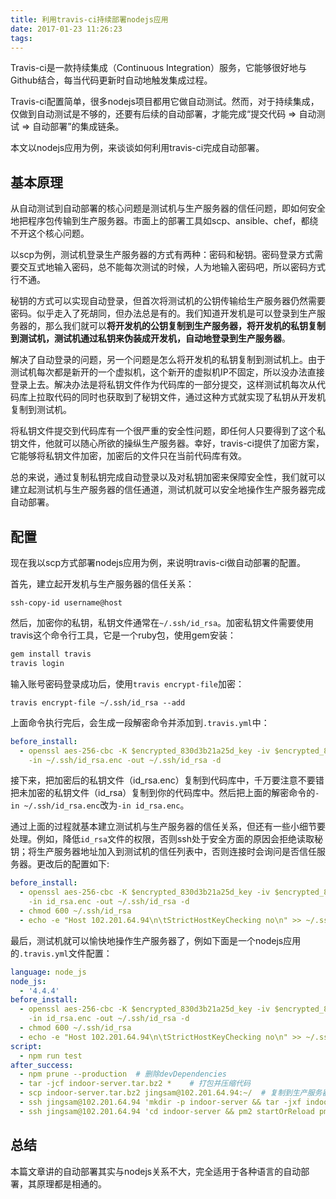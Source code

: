 ```yaml
---
title: 利用travis-ci持续部署nodejs应用
date: 2017-01-23 11:26:23
tags:
---
```


Travis-ci是一款持续集成（Continuous Integration）服务，它能够很好地与Github结合，每当代码更新时自动地触发集成过程。

Travis-ci配置简单，很多nodejs项目都用它做自动测试。然而，对于持续集成，仅做到自动测试是不够的，还要有后续的自动部署，才能完成“提交代码 => 自动测试 => 自动部署”的集成链条。

本文以nodejs应用为例，来谈谈如何利用travis-ci完成自动部署。

## 基本原理

从自动测试到自动部署的核心问题是测试机与生产服务器的信任问题，即如何安全地把程序包传输到生产服务器。市面上的部署工具如scp、ansible、chef，都绕不开这个核心问题。

以scp为例，测试机登录生产服务器的方式有两种：密码和秘钥。密码登录方式需要交互式地输入密码，总不能每次测试的时候，人为地输入密码吧，所以密码方式行不通。

秘钥的方式可以实现自动登录，但首次将测试机的公钥传输给生产服务器仍然需要密码。似乎走入了死胡同，但办法总是有的。我们知道开发机是可以登录到生产服务器的，那么我们就可以**将开发机的公钥复制到生产服务器，将开发机的私钥复制到测试机，测试机通过私钥来伪装成开发机，自动地登录到生产服务器**。

解决了自动登录的问题，另一个问题是怎么将开发机的私钥复制到测试机上。由于测试机每次都是新开的一个虚拟机，这个新开的虚拟机IP不固定，所以没办法直接登录上去。解决办法是将私钥文件作为代码库的一部分提交，这样测试机每次从代码库上拉取代码的同时也获取到了秘钥文件，通过这种方式就实现了私钥从开发机复制到测试机。

将私钥文件提交到代码库有一个很严重的安全性问题，即任何人只要得到了这个私钥文件，他就可以随心所欲的操纵生产服务器。幸好，travis-ci提供了加密方案，它能够将私钥文件加密，加密后的文件只在当前代码库有效。

总的来说，通过复制私钥完成自动登录以及对私钥加密来保障安全性，我们就可以建立起测试机与生产服务器的信任通道，测试机就可以安全地操作生产服务器完成自动部署。

## 配置

现在我以scp方式部署nodejs应用为例，来说明travis-ci做自动部署的配置。

首先，建立起开发机与生产服务器的信任关系：
```
ssh-copy-id username@host
```

然后，加密你的私钥，私钥文件通常在`~/.ssh/id_rsa`。加密私钥文件需要使用travis这个命令行工具，它是一个ruby包，使用gem安装：
```bash
gem install travis
travis login
```

输入账号密码登录成功后，使用`travis encrypt-file`加密：
```
travis encrypt-file ~/.ssh/id_rsa --add
```

上面命令执行完后，会生成一段解密命令并添加到`.travis.yml`中：
```yml
before_install:
  - openssl aes-256-cbc -K $encrypted_830d3b21a25d_key -iv $encrypted_830d3b21a25d_iv
    -in ~/.ssh/id_rsa.enc -out ~/.ssh/id_rsa -d
```

接下来，把加密后的私钥文件（id_rsa.enc）复制到代码库中，千万要注意不要错把未加密的私钥文件（id_rsa）复制到你的代码库中。然后把上面的解密命令的`-in ~/.ssh/id_rsa.enc`改为`-in id_rsa.enc`。

通过上面的过程就基本建立测试机与生产服务器的信任关系，但还有一些小细节要处理。例如，降低`id_rsa`文件的权限，否则ssh处于安全方面的原因会拒绝读取秘钥；将生产服务器地址加入到测试机的信任列表中，否则连接时会询问是否信任服务器。更改后的配置如下:
```yml
before_install:
  - openssl aes-256-cbc -K $encrypted_830d3b21a25d_key -iv $encrypted_830d3b21a25d_iv
    -in id_rsa.enc -out ~/.ssh/id_rsa -d
  - chmod 600 ~/.ssh/id_rsa
  - echo -e "Host 102.201.64.94\n\tStrictHostKeyChecking no\n" >> ~/.ssh/config
```

最后，测试机就可以愉快地操作生产服务器了，例如下面是一个nodejs应用的`.travis.yml`文件配置：
```yml
language: node_js
node_js:
  - '4.4.4'
before_install:
  - openssl aes-256-cbc -K $encrypted_830d3b21a25d_key -iv $encrypted_830d3b21a25d_iv
    -in id_rsa.enc -out ~/.ssh/id_rsa -d
  - chmod 600 ~/.ssh/id_rsa
  - echo -e "Host 102.201.64.94\n\tStrictHostKeyChecking no\n" >> ~/.ssh/config
script:
  - npm run test
after_success:
  - npm prune --production  # 删除devDependencies
  - tar -jcf indoor-server.tar.bz2 *    # 打包并压缩代码
  - scp indoor-server.tar.bz2 jingsam@102.201.64.94:~/  # 复制到生产服务器上
  - ssh jingsam@102.201.64.94 'mkdir -p indoor-server && tar -jxf indoor-server.tar.bz2 -C indoor-server'   # 解压
  - ssh jingsam@102.201.64.94 'cd indoor-server && pm2 startOrReload pm2.json'  # 重启pm2
```

## 总结

本篇文章讲的自动部署其实与nodejs关系不大，完全适用于各种语言的自动部署，其原理都是相通的。
